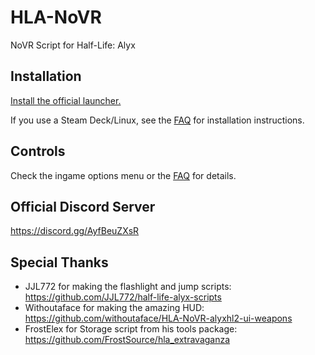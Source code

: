 # HLA-NoVR
NoVR Script for Half-Life: Alyx

## Installation
[Install the official launcher.](https://github.com/bfeber/HLA-NoVR-Launcher#installation-and-usage)

If you use a Steam Deck/Linux, see the [FAQ](https://docs.google.com/document/d/1mlDz24iE1r4Lf16y5N9I37ZIvm4V0ie2Sxg1GBlcs10) for installation instructions.

## Controls
Check the ingame options menu or the [FAQ](https://docs.google.com/document/d/1mlDz24iE1r4Lf16y5N9I37ZIvm4V0ie2Sxg1GBlcs10) for details.

## Official Discord Server
https://discord.gg/AyfBeuZXsR

## Special Thanks
- JJL772 for making the flashlight and jump scripts: https://github.com/JJL772/half-life-alyx-scripts
- Withoutaface for making the amazing HUD: https://github.com/withoutaface/HLA-NoVR-alyxhl2-ui-weapons
- FrostElex for Storage script from his tools package: https://github.com/FrostSource/hla_extravaganza
